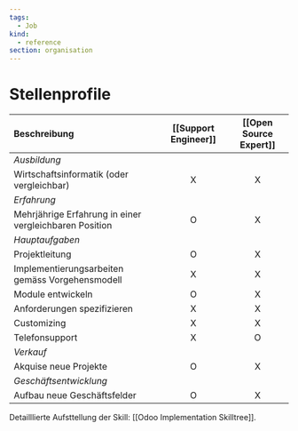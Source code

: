 ```yaml
---
tags:
  - Job
kind:
  - reference
section: organisation
---
```

# Stellenprofile

| Beschreibung                                           | [[Support Engineer]] | [[Open Source Expert]] |
| :----------------------------------------------------- | :------------------: | :--------------------: |
| *Ausbildung*                                           |                      |                        |
| Wirtschaftsinformatik (oder vergleichbar)              |          X           |           X            |
| *Erfahrung*                                            |                      |                        |
| Mehrjährige Erfahrung in einer vergleichbaren Position |          O           |           X            |
| *Hauptaufgaben*                                        |                      |                        |
| Projektleitung                                         |          O           |           X            |
| Implementierungsarbeiten gemäss Vorgehensmodell        |          X           |           X            |
| Module entwickeln                                      |          O           |           X            |
| Anforderungen spezifizieren                            |          X           |           X            |
| Customizing                                            |          X           |           X            |
| Telefonsupport                                         |          X           |           O            |
| *Verkauf*                                              |                      |                        |
| Akquise neue Projekte                                  |          O           |           X            |
| *Geschäftsentwicklung*                                 |                      |                        |
| Aufbau neue Geschäftsfelder                            |          O           |           X            
Detailllierte Aufsttellung der Skill: [[Odoo Implementation Skilltree]].
